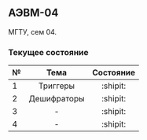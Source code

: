 ## АЭВМ-04

МГТУ, сем 04.

### Текущее состояние

|№|Тема|Состояние|
|---|:---:|:---:|
|1|Триггеры|:shipit:|
|2|Дешифраторы|:shipit:|
|3|-|:shipit:|
|4|-|:shipit:|
